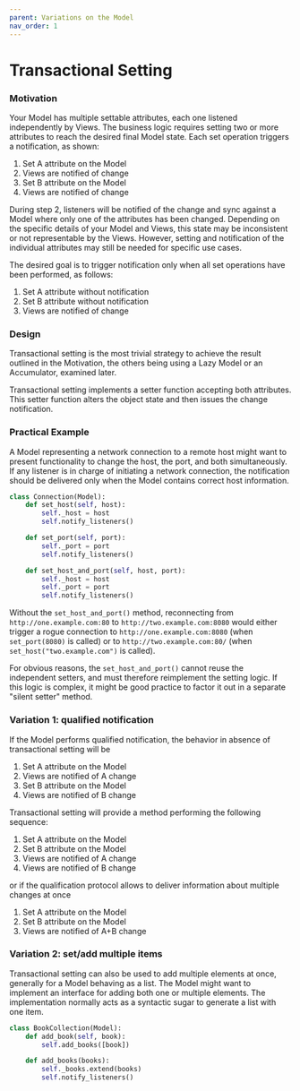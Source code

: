 ```yaml
---
parent: Variations on the Model
nav_order: 1
---
```

<!--- Done -->
# Transactional Setting

### Motivation

Your Model has multiple settable attributes, each one listened independently by
Views. The business logic requires setting two or more attributes to reach the desired final
Model state. Each set operation triggers a notification, as shown:

  1. Set A attribute on the Model
  2. Views are notified of change
  3. Set B attribute on the Model
  4. Views are notified of change

During step 2, listeners will be notified of the change and sync against a
Model where only one of the attributes has been changed. Depending on the
specific details of your Model and Views, this state may be inconsistent or not
representable by the Views. However, setting and notification of the individual 
attributes may still be needed for specific use cases.

The desired goal is to trigger notification only when all set operations have been 
performed, as follows:

1. Set A attribute without notification
2. Set B attribute without notification
3. Views are notified of change

### Design

Transactional setting is the most trivial strategy to achieve 
the result outlined in the Motivation, the others being using a 
Lazy Model or an Accumulator, examined later.

Transactional setting implements a setter function accepting both
attributes. This setter function alters the object state and then
issues the change notification.

### Practical Example

A Model representing a network connection to a remote host
might want to present functionality to change the host, the port,
and both simultaneously. If any listener is in charge of initiating a
network connection, the notification should be delivered only when the 
Model contains correct host information.

```python
class Connection(Model):
    def set_host(self, host):
        self._host = host
        self.notify_listeners()

    def set_port(self, port):
        self._port = port
        self.notify_listeners()

    def set_host_and_port(self, host, port):
        self._host = host
        self._port = port
        self.notify_listeners()
```

Without the ``set_host_and_port()`` method, reconnecting from ``http://one.example.com:80`` 
to ``http://two.example.com:8080`` would either trigger a rogue connection to 
``http://one.example.com:8080`` (when ``set_port(8080)`` is called) or to 
``http://two.example.com:80/`` (when ``set_host("two.example.com")`` is called).

For obvious reasons, the ``set_host_and_port()`` cannot reuse the independent setters, and must
therefore reimplement the setting logic. If this logic is complex, it might be good practice to 
factor it out in a separate "silent setter" method.

### Variation 1: qualified notification

If the Model performs qualified notification, the behavior in absence of transactional setting
will be

1. Set A attribute on the Model
2. Views are notified of A change
3. Set B attribute on the Model
4. Views are notified of B change

Transactional setting will provide a method performing the following sequence:

1. Set A attribute on the Model
2. Set B attribute on the Model
3. Views are notified of A change
4. Views are notified of B change

or if the qualification protocol allows to deliver information about multiple
changes at once

1. Set A attribute on the Model
2. Set B attribute on the Model
3. Views are notified of A+B change

### Variation 2: set/add multiple items

Transactional setting can also be used to add multiple elements at once, generally for a 
Model behaving as a list. The Model might want to implement an interface for adding
both one or multiple elements. The implementation normally acts as a syntactic sugar to
generate a list with one item.

```python
class BookCollection(Model):
    def add_book(self, book):
        self.add_books([book])

    def add_books(books):
        self._books.extend(books)
        self.notify_listeners()
``` 
